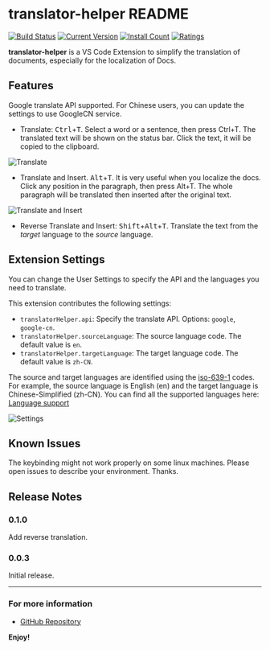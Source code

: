 # translator-helper README

[![Build Status](https://dev.azure.com/xiaodiyan/VSCode%20TranslatorHelper/_apis/build/status/yanxiaodi.vscode-translator-helper?branchName=master)](https://dev.azure.com/xiaodiyan/VSCode%20TranslatorHelper/_build/latest?definitionId=58&branchName=master)
[![Current Version](https://vsmarketplacebadge.apphb.com/version/XiaodiYan.translator-helper.svg)](https://marketplace.visualstudio.com/items?itemName=XiaodiYan.translator-helper)
[![Install Count](https://vsmarketplacebadge.apphb.com/installs/XiaodiYan.translator-helper.svg)](https://marketplace.visualstudio.com/items?itemName=XiaodiYan.translator-helper)
[![Ratings](https://vsmarketplacebadge.apphb.com/rating/XiaodiYan.translator-helper.svg)](https://marketplace.visualstudio.com/items?itemName=XiaodiYan.translator-helper)

**translator-helper** is a VS Code Extension to simplify the translation of documents, especially for the localization of Docs.

## Features

Google translate API supported. For Chinese users, you can update the settings to use GoogleCN service.

* Translate: <kbd>Ctrl</kbd>+<kbd>T</kbd>. Select a word or a sentence, then press Ctrl+T. The translated text will be shown on the status bar. Click the text, it will be copied to the clipboard.

![Translate](images/sample1.gif)

* Translate and Insert. <kbd>Alt</kbd>+<kbd>T</kbd>. It is very useful when you localize the docs. Click any position in the paragraph, then press Alt+T. The whole paragraph will be translated then inserted after the original text.

![Translate and Insert](images/sample2.gif)

* Reverse Translate and Insert: <kbd>Shift</kbd>+<kbd>Alt</kbd>+<kbd>T</kbd>. Translate the text from the *target* language to the *source* language.

## Extension Settings

You can change the User Settings to specify the API and the languages you need to translate.

This extension contributes the following settings:

* `translatorHelper.api`: Specify the translate API. Options: `google`, `google-cn`.
* `translatorHelper.sourceLanguage`: The source language code. The default value is `en`.
* `translatorHelper.targetLanguage`: The target language code. The default value is `zh-CN`.

The source and target languages are identified using the [iso-639-1](https://en.wikipedia.org/wiki/List_of_ISO_639-1_codes) codes. For example, the source language is English (en) and the target language is Chinese-Simplified (zh-CN). You can find all the supported languages here: [Language support](https://cloud.google.com/translate/docs/languages)

![Settings](images/settings.png)

## Known Issues

The keybinding might not work properly on some linux machines. Please open issues to describe your environment. Thanks.

## Release Notes

### 0.1.0

Add reverse translation.

### 0.0.3

Initial release.

-----------------------------------------------------------------------------------------------------------

### For more information

* [GitHub Repository](https://github.com/yanxiaodi/vscode-translator-helper)

**Enjoy!**
